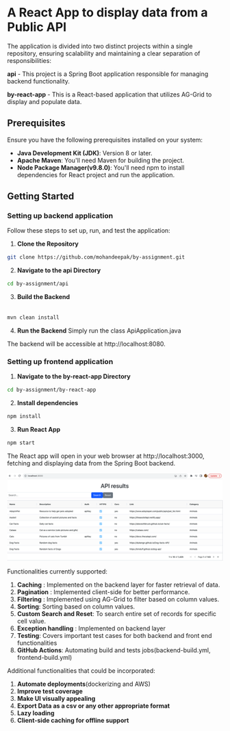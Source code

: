 # A React App to display data from a Public API

The application is divided into two distinct projects within a single repository, ensuring scalability and maintaining a clear separation of responsibilities:

**api** - This project is a Spring Boot application responsible for managing backend functionality.

**by-react-app** - This is a React-based application that utilizes AG-Grid to display and populate data.
## Prerequisites

 Ensure you have the following prerequisites installed on your system:

- **Java Development Kit (JDK)**: Version 8 or later.
- **Apache Maven**: You'll need Maven for building the project.
- **Node Package Manager(v9.8.0)**: You'll need npm to install dependencies for React project and run the application.

## Getting Started
### Setting up backend application

Follow these steps to set up, run, and test the application:

1. **Clone the Repository**

```bash
git clone https://github.com/mohandeepak/by-assignment.git
```

2. **Navigate to the api Directory**

```bash
cd by-assignment/api
```

3. **Build the Backend**

```bash

mvn clean install
```

4. **Run the Backend**
Simply run the class ApiApplication.java

The backend will be accessible at http://localhost:8080.


### Setting up frontend application

1. **Navigate to the by-react-app Directory**

```bash
cd by-assignment/by-react-app
```

2. **Install dependencies**
```bash
npm install
```
3. **Run React App**
```bash
npm start
```

The React app will open in your web browser at http://localhost:3000, fetching and displaying data from the Spring Boot backend.

![User Interface](by-react-app/public/UI.png)

Functionalities currently supported:

1. **Caching** : Implemented on the backend layer for faster retrieval of data.
2. **Pagination** : Implemented client-side for better performance.
3. **Filtering** : Implemented using AG-Grid to filter based on column values.
4. **Sorting**: Sorting based on column values.
5. **Custom Search and Reset**: To search entire set of  records for specific cell value.
6. **Exception handling** : Implemented on backend layer
7. **Testing**: Covers important test cases for both backend and front end functionalities
8. **GitHub Actions**: Automating build and tests jobs(backend-build.yml, frontend-build.yml)

Additional functionalities that could be incorporated:

1. **Automate deployments**(dockerizing and AWS)
2. **Improve test coverage**
3. **Make UI visually appealing**
4. **Export Data as a csv or any other appropriate format**
5. **Lazy loading**
6. **Client-side caching for offline support**